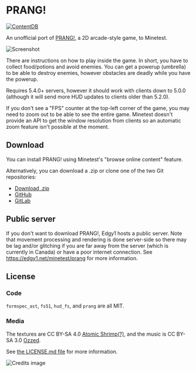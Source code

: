 # PRANG!

[![ContentDB](https://content.minetest.net/packages/luk3yx/prang/shields/downloads/)](https://content.minetest.net/packages/luk3yx/prang/)

An unofficial port of
[PRANG!](https://atomicshrimp.com/post/2020/01/10/Play-PRANG!), a 2D
arcade-style game, to Minetest.

![Screenshot](https://content.minetest.net/uploads/15b90a793d.png)

There are instructions on how to play inside the game. In short, you have to
collect food/potions and avoid enemies. You can get a powerup (umbrella) to be
able to destroy enemies, however obstacles are deadly while you have the
powerup.

Requires 5.4.0+ servers, however it should work with clients down to 5.0.0
(although it will send more HUD updates to clients older than 5.2.0).

If you don't see a "FPS" counter at the top-left corner of the game, you may
need to zoom out to be able to see the entire game. Minetest doesn't provide an
API to get the window resolution from clients so an automatic zoom feature
isn't possible at the moment.

## Download

You can install PRANG! using Minetest's "browse online content" feature.

Alternatively, you can download a .zip or clone one of the two Git repositories:

 - [Download .zip](https://content.minetest.net/packages/luk3yx/prang/download/)
 - [GitHub](https://github.com/luk3yx/minetest-prang)
 - [GitLab](https://gitlab.com/luk3yx/minetest-prang)

## Public server

If you don't want to download PRANG!, Edgy1 hosts a public server. Note that
movement processing and rendering is done server-side so there may be lag
and/or glitching if you are far away from the server (which is currently in
Canada) or have a poor internet connection. See
https://edgy1.net/minetest/prang for more information.

## License

### Code

`formspec_ast`, `fs51`, `hud_fs`, and `prang` are all MIT.

### Media

The textures are CC BY-SA 4.0
[Atomic Shrimp(?)](https://atomicshrimp.com/post/2020/01/10/Play-PRANG%21), and
the music is CC BY-SA 3.0
[Ozzed](https://ozzed.net/music/dunes-at-night.shtml).

See [the LICENSE.md file](https://gitlab.com/luk3yx/minetest-prang/-/blob/main/mods/prang/LICENSE.md) for more information.

![Credits image](https://raw.githubusercontent.com/luk3yx/minetest-prang/main/mods/prang/textures/prang_credits_bg.jpg)
